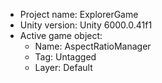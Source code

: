 <!-- UNITY CODE ASSIST INSTRUCTIONS START -->
- Project name: ExplorerGame
- Unity version: Unity 6000.0.41f1
- Active game object:
  - Name: AspectRatioManager
  - Tag: Untagged
  - Layer: Default
<!-- UNITY CODE ASSIST INSTRUCTIONS END -->